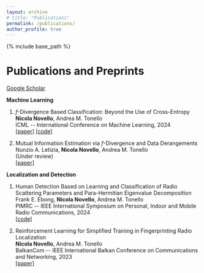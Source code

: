 ```yaml
---
layout: archive
# title: "Publications"
permalink: /publications/
author_profile: true
---
```



{% include base_path %}

Publications and Preprints 
======
[Google Scholar](https://scholar.google.com/citations?user=4PPM0GkAAAAJ&hl=en)

**Machine Learning**
1.  $f$-Divergence Based Classification: Beyond the Use of Cross-Entropy                         
**Nicola Novello**, Andrea M. Tonello                                      
ICML -- International Conference on Machine Learning, 2024                     
[[paper]](https://arxiv.org/abs/2401.01268)  [[code]](https://github.com/nicolaNovello/discriminative-classification-fDiv)

2.  Mutual Information Estimation via $f$-Divergence and Data Derangements                       
Nunzio A. Letizia, **Nicola Novello**, Andrea M. Tonello       
(Under review)                                                               
[[paper]](https://arxiv.org/abs/2305.20025)


**Localization and Detection**
1.  Human Detection Based on Learning and Classification of Radio Scattering Parameters and Para-Hermitian Eigenvalue Decomposition                       
Frank E. Ebong, **Nicola Novello**, Andrea M. Tonello                                      
PIMRC -- IEEE International Symposium on Personal, Indoor and Mobile Radio Communications, 2024                     
[[code]](https://github.com/nicolaNovello/S-PBHD)

2. Reinforcement Learning for Simplified Training in Fingerprinting Radio Localization                          
**Nicola Novello**, Andrea M. Tonello                                      
BalkanCom -- IEEE International Balkan Conference on Communications and Networking, 2023                     
[[paper]](https://ieeexplore.ieee.org/abstract/document/10167948)

